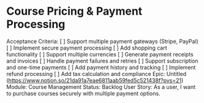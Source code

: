 # Course Pricing & Payment Processing

Acceptance Criteria: [ ] Support multiple payment gateways (Stripe, PayPal)
[ ] Implement secure payment processing
[ ] Add shopping cart functionality
[ ] Support multiple currencies
[ ] Generate payment receipts and invoices
[ ] Handle payment failures and retries
[ ] Support subscription and one-time payments
[ ] Add payment history and tracking
[ ] Implement refund processing
[ ] Add tax calculation and compliance
Epic: Untitled (https://www.notion.so/21da91a7eae6811aab59fed5c521438f?pvs=21)
Module: Course Management
Status: Backlog
User Story: As a user, I want to purchase courses securely with multiple payment options.
